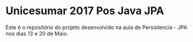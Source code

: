 # Unicesumar 2017 Pos Java JPA

Este é o repositório do projeto desenvolvido na aula de Persistencia - JPA nos dias 13 e 20 de Maio. 